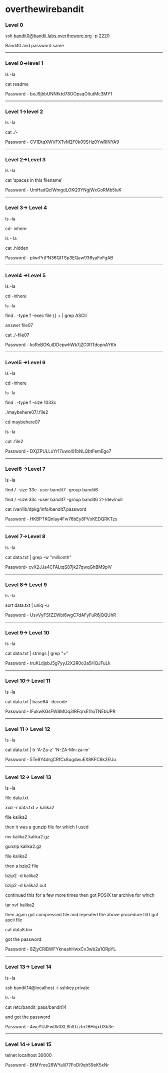 # overthewirebandit


### Level 0

ssh bandit0@bandit.labs.overthewore.org -p 2220

Bandit0 and password same


---

### Level 0->level 1

ls -la

cat readme

Password - boJ9jbbUNNfktd78OOpsqOltutMc3MY1

---

### Level 1->level 2

ls -la

cat ./-

Password - CV1DtqXWVFXTvM2F0k09SHz0YwRINYA9

---

### Level 2->Level 3

ls -la

cat ‘spaces in this filename’

Password - UmHadQclWmgdLOKQ3YNgjWxGoRMb5luK

---

### Level 3-> Level 4

ls -la

cd- inhere

ls - la

cat .hidden

Password - pIwrPrtPN36QITSp3EQaw936yaFoFgAB

---

### Level4 ->Level 5

ls -la

cd -inhere

ls -la

find . -type f -exec file {} + | grep ASCII

answer file07

cat ./-file07

Password - koReBOKuIDDepwhWk7jZC0RTdopnAYKh

---

### Level5 ->Level 6

ls -la

cd -inhere

ls -la

find . -type f -size 1033c

./maybehere07/.file2

cd maybehere07

ls -la

cat .file2

Password - DXjZPULLxYr17uwoI01bNLQbtFemEgo7

---

### Level6 ->Level 7

ls -la

find / -size 33c -user bandit7 -group bandit6

find / -size 33c -user bandit7 -group bandit6 2>/dev/null

cat /var/lib/dpkg/info/bandit7.password

Password - HKBPTKQnIay4Fw76bEy8PVxKEDQRKTzs

---

### Level 7->Level 8

ls -la

cat data.txt | grep -w "millionth"

Password- cvX2JJa4CFALtqS87jk27qwqGhBM9plV

---

### Level 8-> Level 9

ls -la

sort data.txt | uniq -u

Password - UsvVyFSfZZWbi6wgC7dAFyFuR6jQQUhR

---

### Level 9-> Level 10

ls -la

cat data.txt | strings | grep "="

Password - truKLdjsbJ5g7yyJ2X2R0o3a5HQJFuLk

---

### Level 10-> Level 11

ls -la

cat data.txt | base64 –decode

Password - IFukwKGsFW8MOq3IRFqrxE1hxTNEbUPR

---

### Level 11-> Level 12

ls -la

cat data.txt | tr 'A-Za-z' 'N-ZA-Mn-za-m'

Password - 5Te8Y4drgCRfCx8ugdwuEX8KFC6k2EUu

---

### Level 12-> Level 13

ls -la

file data.txt

xxd -r data.txt > kalika2

file kalika2 

then it was a gunzip file for which I used

mv kalika2 kalika2.gz

gunzip kalika2.gz

file kalika2

then a bzip2 file

bzip2 -d kalika2

bzip2 -d kalika2.out

continued this for a few more times then got POSIX tar archive for which

tar xvf kalika2

then again got compressed file and repeated the above procedure till I got ascii file

cat data8.bin

got the password

Password - 8ZjyCRiBWFYkneahHwxCv3wb2a1ORpYL

---

### Level 13-> Level 14

ls -la

ssh bandit14@localhost -i sshkey.private

ls -la

cat /etc/bandit_pass/bandit14 

and got the password

Password - 4wcYUJFw0k0XLShlDzztnTBHiqxU3b3e

---

### Level 14-> Level 15

telnet localhost 30000

Password - BfMYroe26WYalil77FoDi9qh59eK5xNr

